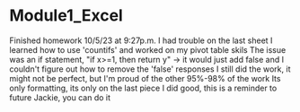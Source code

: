 # Module1_Excel
Finished homework 10/5/23 at 9:27p.m.
I had trouble on the last sheet
I learned how to use 'countifs' and worked on my pivot table skils
The issue was an if statement, "if x>=1, then return y" -> it would just add false and I couldn't figure out how to remove the 'false' responses
I still did the work, it might not be perfect, but I'm proud of the other 95%-98% of the work
Its only formatting, its only on the last piece
I did good, this is a reminder to future Jackie, you can do it
